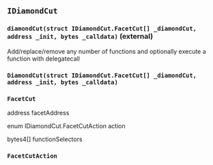 ## `IDiamondCut`






### `diamondCut(struct IDiamondCut.FacetCut[] _diamondCut, address _init, bytes _calldata)` (external)

Add/replace/remove any number of functions and optionally execute
        a function with delegatecall





### `DiamondCut(struct IDiamondCut.FacetCut[] _diamondCut, address _init, bytes _calldata)`






### `FacetCut`


address facetAddress


enum IDiamondCut.FacetCutAction action


bytes4[] functionSelectors



### `FacetCutAction`












